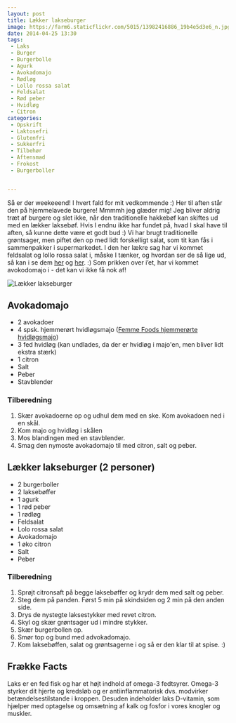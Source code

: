 ```yaml
---
layout: post
title: Lækker lakseburger
image: https://farm6.staticflickr.com/5015/13982416886_19b4e5d3e6_n.jpg
date: 2014-04-25 13:30
tags:
 - Laks
 - Burger
 - Burgerbolle
 - Agurk
 - Avokadomajo
 - Rødløg
 - Lollo rossa salat
 - Feldsalat
 - Rød peber
 - Hvidløg
 - Citron
categories:
 - Opskrift
 - Laktosefri
 - Glutenfri
 - Sukkerfri
 - Tilbehør
 - Aftensmad
 - Frokost 
 - Burgerboller


---
```


Så er der weekeeend! I hvert fald for mit vedkommende :) Her til aften står den på hjemmelavede burgere! Mmmmh jeg glæder mig! Jeg bliver aldrig træt af burgere og slet ikke, når den traditionelle hakkebøf kan skiftes ud med en lækker laksebøf. Hvis I endnu ikke har fundet på, hvad I skal have til aften, så kunne dette være et godt bud :)
Vi har brugt traditionelle grøntsager, men piftet den op med lidt forskelligt salat, som tit kan fås i sammenpakker i supermarkedet. I den her lækre sag har vi kommet feldsalat og lollo rossa salat i, måske I tænker, og hvordan ser de så lige ud, så kan i se dem [her](http://www.saesonforgodsmag.dk/grontsager/feldsalat) og [her](http://www.saesonforgodsmag.dk/grontsager/lollo-rosa). :) Som prikken over i’et, har vi kommet avokodomajo i - det kan vi ikke få nok af!



![Lækker lakseburger](https://farm6.staticflickr.com/5015/13982416886_19b4e5d3e6_z.jpg)




## Avokadomajo
- 2 avokadoer
- 4 spsk. hjemmerørt hvidløgsmajo ([Femme Foods hjemmerørte hvidløgsmajo](/2013/06/hjemmeroert-hvidloegsmajo-med-ovnbagte-fritter/))
- 3 fed hvidløg (kan undlades, da der er hvidløg i majo'en, men bliver lidt ekstra stærk)
- 1 citron
- Salt 
- Peber
- Stavblender

### Tilberedning
1. Skær avokadoerne op og udhul dem med en ske. Kom avokadoen ned i en skål.
2. Kom majo og hvidløg i skålen
3. Mos blandingen med en stavblender.
4. Smag den nymoste avokadomajo til med citron, salt og peber.



## Lækker lakseburger (2 personer)
- 2 burgerboller
- 2 laksebøffer
- 1 agurk
- 1 rød peber
- 1 rødløg
- Feldsalat
- Lolo rossa salat
- Avokadomajo
- 1 øko citron 
- Salt
- Peber


### Tilberedning
1. Sprøjt citronsaft på begge laksebøffer og krydr dem med salt og peber.
2. Steg dem på panden. Først 5 min på skindsiden og 2 min på den anden side.
3. Drys de nystegte laksestykker med revet citron.
3. Skyl og skær grøntsager ud i mindre stykker.
2. Skær burgerbollen op.
2. Smør top og bund med advokadomajo.
3. Kom laksebøffen, salat og grøntsagerne i og så er den klar til at spise. :)











## Frække Facts

Laks er en fed fisk og har et højt indhold af omega-3 fedtsyrer. Omega-3 styrker dit hjerte og kredsløb og er antiinflammatorisk dvs. modvirker betændelsestilstande i kroppen. Desuden indeholder laks D-vitamin, som hjælper med optagelse og omsætning af kalk og fosfor i vores knogler og muskler.